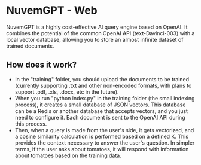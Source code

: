 # NuvemGPT - Web

NuvemGPT is a highly cost-effective AI query engine based on OpenAI. It combines the potential of the common OpenAI API (text-Davinci-003) with a local vector database, allowing you to store an almost infinite dataset of trained documents.

## How does it work?

- In the "training" folder, you should upload the documents to be trained (currently supporting .txt and other non-encoded formats, with plans to support .pdf, .xls, .docx, etc in the future).
- When you run "python index.py" in the training folder (the small indexing process), it creates a small database of JSON vectors. This database can be a Redis or another database that accepts vectors, and you just need to configure it. Each document is sent to the OpenAI API during this process.
- Then, when a query is made from the user's side, it gets vectorized, and a cosine similarity calculation is performed based on a defined K. This provides the context necessary to answer the user's question. In simpler terms, if the user asks about tomatoes, it will respond with information about tomatoes based on the training data.
